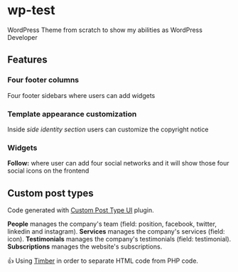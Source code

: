 # wp-test
WordPress Theme from scratch to show my abilities as WordPress Developer

## Features

### Four footer columns
Four footer sidebars where users can add widgets

### Template appearance customization
Inside _side identity section_ users can customize the copyright notice

### Widgets
**Follow:** where user can add four social networks and it will show those four social icons on the frontend

## Custom post types
Code generated with [Custom Post Type UI](https://wordpress.org/plugins/custom-post-type-ui/) plugin.

**People** manages the company's team (field: position, facebook, twitter, linkedin and instagram).
**Services** manages the company's services (field: icon).
**Testimonials** manages the company's testimonials (field: testimonial).
**Subscriptions** manages the website's subscriptions.

:+1: Using [Timber](https://timber.github.io/docs/) in order to separate HTML code from PHP code.